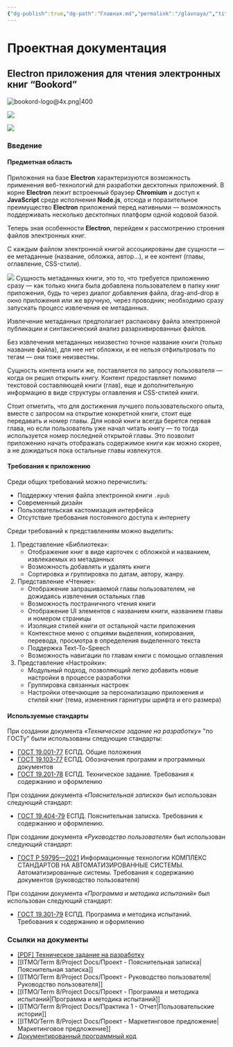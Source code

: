 ```yaml
---
{"dg-publish":true,"dg-path":"Главная.md","permalink":"/glavnaya/","title":"Главная","pinned":true,"tags":["gardenEntry"]}
---
```



# Проектная документация

## Electron приложения для чтения электронных книг “Bookord”

![bookord-logo@4x.png|400](/img/user/ITMO/Term%208/Project%20Docs/attachments/bookord-logo@4x.png)


![](https://i.imgur.com/I25O50n.png)

![](https://i.imgur.com/k8MDUEz.png)




### Введение

#### Предметная область


Приложения на базе **Electron** характеризуются возможность применения веб-технологий для разработки десктопных приложений. В корне **Electron** лежит встроенный браузер **Chromium** и доступ к **JavaScript** cреде исполнения **Node.js**, отсюда и поразительное преимущество **Electron** приложений перед нативными ― возможность поддерживать несколько десктопных платформ одной кодовой базой.

Теперь зная особенности **Electron**, перейдем к рассмотрению строения файлов электронных книг.

С каждым файлом электронной книгой ассоциированы две сущности ― ее
метаданные (название, обложка, автор...), и ее контент (главы, оглавление,
CSS-стили).

![](https://i.imgur.com/0sz7Q1E.png)
Сущность метаданных книги, это то, что требуется приложению сразу ― как только книга была добавлена пользователем в папку книг приложения, будь то через диалог добавления файла, drag-and-drop в окно приложения или же вручную, через проводник; необходимо сразу запускать процесс извлечения ее метаданных. 

Извлечение метаданных предполагает распаковку файла электронной публикации и синтаксический анализ разархивированных файлов.

Без извлечения метаданных неизвестно точное название книги (только название файла), для нее нет обложки, и ее нельзя отфильтровать по тегам ―
они тоже неизвестны.

Сущность контента книги же, поставляется по запросу пользователя ―
когда он решил открыть книгу. Контент предоставляет помимо текстовой
составляющей книги (глав), еще и дополнительную информацию в виде
структуры оглавления и CSS-стилей книги.

Стоит отметить, что для достижения лучшего пользовательского опыта,
вместе с запросом на открытие конкретной книги, стоит еще передавать и
номер главы. Для новой книги всегда берется первая глава, но если
пользователь уже начал читать книгу ― то тогда используется номер
последней открытой главы. Это позволит приложению начать отображать
содержимое книги как можно скорее, а не дожидаться пока остальные главы
извлекутся.


#### Требования к приложению


Среди общих требований можно перечислить:
- Поддержку чтения файла электронной книги `.epub`
- Современный дизайн
- Пользовательская кастомизация интерфейса
- Отсутствие требования постоянного доступа к интернету


Среди требований к представлениям можно выделить:
1. Представление «Библиотека»:
	- Отображение книг в виде карточек с обложкой и названием, извлекаемых из метаданных
	- Возможность добавлять и удалять книги
	- Сортировка и группировка по датам, автору, жанру.
2. Представление «Чтение»:
	- Отображение запрашиваемой главы пользователем, не дожидаясь извлечения остальных глав
	- Возможность постраничного чтения книги
	- Отображение UI элементов с названием книги, названием главы и номером страницы
	- Изоляция стилей книги от остальной части приложения
	- Контекстное меню с опциями выделения, копирования, перевода, просмотра в определения выделенного текста
	- Поддержка Text-To-Speech
	- Возможность навигации по главам книги с помощью оглавления
3. Представление «Настройки»:
	- Модульный подход, позволяющий легко добавить новые 	настройки в процессе разработки
	- Группировка связанных настроек
	- Настройки отвечающие за персонализацию приложения и стилей 	книг (тема, изменения гарнитуры шрифта и его размера)


#### Используемые стандарты


При создании документа *«Техническое задание на разработку»* "по ГОСТу" были использованы следующие стандарты:
- [ГОСТ 19.001-77](https://www.swrit.ru/doc/espd/19.001-77.pdf) ЕСПД. Общие положения
- [ГОСТ 19.103-77](https://www.swrit.ru/doc/espd/19.103-77.pdf) ЕСПД. Обозначения программ и программных документов
- [ГОСТ 19.201-78](https://www.swrit.ru/doc/espd/19.201-78.pdf) ЕСПД. Техническое задание. Требования к содержанию и оформлению

При создании документа *«Пояснительная записка»* был использован следующий стандарт:
- [ГОСТ 19.404-79](https://www.swrit.ru/doc/espd/19.404-79.pdf) ЕСПД. Пояснительная записка. Требования к содержанию и оформлению.

При создании документа *«Руководство пользователя»* был использован следующий стандарт:
- [ГОСТ Р 59795—2021](https://www.swrit.ru/doc/gost34/59795-2021.pdf) Информационные технологии КОМПЛЕКС СТАНДАРТОВ НА АВТОМАТИЗИРОВАННЫЕ СИСТЕМЫ. Автоматизированные системы. Требования к содержанию документов (руководство пользователя)

При создании документа *«Программа и методика испытаний»* был использован следующий стандарт:
- [ГОСТ 19.301-79](https://www.swrit.ru/doc/espd/19.301-79.pdf) ЕСПД. Программа и методика испытаний. Требования к содержанию и оформлению

### Ссылки на документы

- [\[PDF\] Техническое задание на разработку](https://bookord-docs.netlify.app/img/attachments/Project%20Docs%20-%20Exchange-revised%20ТЗ.pdf)
- [[ITMO/Term 8/Project Docs/Проект - Пояснительная записка\|Пояснительная записка]]
- [[ITMO/Term 8/Project Docs/Проект - Руководство пользователя\|Руководство пользователя]]
- [[ITMO/Term 8/Project Docs/Проект - Программа и методика испытаний\|Программа и методика испытаний]]
- [[ITMO/Term 8/Project Docs/Практика 1 - Отчет\|Пользовательские истории]]
- [[ITMO/Term 8/Project Docs/Проект - Маркетинговое предложение\|Маркетинговое предложение]]
- [Документированный программный код](https://github.com/LiprikON2/Bookord)

